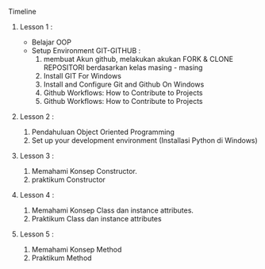 Timeline 

1. Lesson 1 :
    - Belajar OOP
    - Setup Environment GIT-GITHUB :
        1. membuat Akun github, melakukan akukan FORK & CLONE REPOSITORI berdasarkan kelas masing - masing
        2. Install GIT For Windows
        3. Install and Configure Git and Github On Windows
        4. Github Workflows: How to Contribute to Projects
        5. Github Workflows: How to Contribute to Projects

2. Lesson 2 :
    1. Pendahuluan Object Oriented Programming
    2. Set up your development environment (Installasi Python di Windows)

3. Lesson 3 :
    1. Memahami Konsep Constructor.
    2. praktikum Constructor

4. Lesson 4 :
    1. Memahami Konsep Class dan instance attributes.
    2. Praktikum Class dan instance attributes

5. Lesson 5 :
    1. Memahami Konsep Method
    2. Praktikum Method


